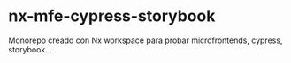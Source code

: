# nx-mfe-cypress-storybook
Monorepo creado con Nx workspace para probar microfrontends, cypress, storybook...
